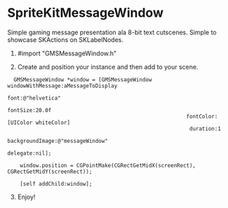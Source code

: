 SpriteKitMessageWindow
======================

Simple gaming message presentation ala 8-bit text cutscenes. Simple to showcase SKActions on SKLabelNodes.

1) #import "GMSMessageWindow.h"

2) Create and position your instance and then add to your scene.

```
  GMSMessageWindow *window = [GMSMessageWindow windowWithMessage:aMessageToDisplay
                                                              font:@"helvetica"
                                                          fontSize:20.0f
                                                         fontColor:[UIColor whiteColor]
                                                          duration:1
                                                   backgroundImage:@"messageWindow"
                                                           delegate:nil];
    
    window.position = CGPointMake(CGRectGetMidX(screenRect), CGRectGetMidY(screenRect));
    
    [self addChild:window];
```
    
3) Enjoy!

 
